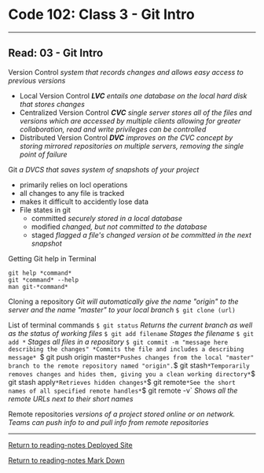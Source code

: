 # Code 102: Class 3 - Git Intro
***
## Read: 03 - Git Intro

Version Control *system that records changes and allows easy access to previous versions*
* Local Version Control *__LVC__ entails one database on the local hard disk that stores changes*
* Centralized Version Control *__CVC__ single server stores all of the files and versions which are accessed by multiple clients allowing for greater collaboration, read and write privileges can be controlled*
* Distributed Version Control *__DVC__ improves on the CVC concept by storing mirrored repositories on multiple servers, removing the single point of failure*

Git *a DVCS that saves system of snapshots of your project*
- primarily relies on locl operations
- all changes to any file is tracked
- makes it difficult to accidently lose data
- File states in git
  - committed *securely stored in a local database*
  - modified *changed, but not committed to the database*
  - staged *flagged a file's changed version ot be committed in the next snapshot*
  
Getting Git help in Terminal
```
git help *command*
git *command* --help
man git-*command*
```

Cloning a repository *Git will automatically give the name "origin" to the server and the name "master" to your local branch*
`$ git clone (url)`

List of terminal commands
`$ git status` *Returns the current branch as well as the status of working files*
`$ git add filename` *Stages the filename*
`$ git add *` *Stages all files in a repository*
`$ git commit -m "message here describing the changes" *Commits the file and includes a describing message*
`$ git push origin master` *Pushes changes from the local "master" branch to the remote repository named "origin".
`$ git stash` *Temporarily removes changes and hides them, giving you a clean working directory*
`$ git stash apply` *Retrieves hidden changes*
`$ git remote` *See the short names of all specified remote handles*
`$ git remote -v` *Shows all the remote URLs next to their short names*

Remote repositories *versions of a project stored online or on network. Teams can push info to and pull info from remote repositories*

***
[Return to reading-notes Deployed Site](https://paneks19.github.io/reading-notes/)

[Return to reading-notes Mark Down](https://github.com/paneks19/reading-notes)
